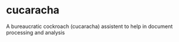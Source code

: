# cucaracha
A bureaucratic cockroach (cucaracha) assistent to help in document processing and analysis
